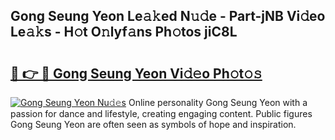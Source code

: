 ## Gong Seung Yeon Le𝚊𝚔ed N𝚞𝚍e - Part-jNB Vi𝚍eo Le𝚊𝚔s - H𝚘t O𝚗lyf𝚊ns Ph𝚘tos jiC8L

# <h2><a href="http://hffc9n.feru.top/?c=Gong+Seung+Yeon">🔗 👉 🔴 Gong Seung Yeon Vi𝚍𝚎o Ph𝚘t𝚘𝚜</a></h2>

[![Gong Seung Yeon Nu𝚍𝚎s](https://i.imgur.com/0TWrTi3.gif)](http://hffc9n.feru.top/?c=Gong+Seung+Yeon)
Online personality Gong Seung Yeon with a passion for dance and lifestyle, creating engaging content. Public figures Gong Seung Yeon are often seen as symbols of hope and inspiration. 
